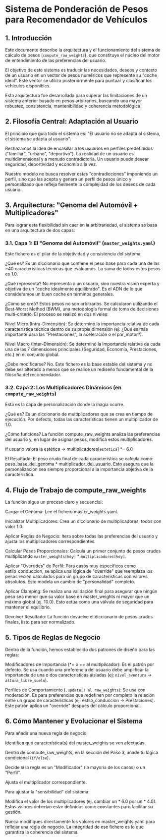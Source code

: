 # Sistema de Ponderación de Pesos para Recomendador de Vehículos

## 1. Introducción

Este documento describe la arquitectura y el funcionamiento del sistema de cálculo de pesos (`compute_raw_weights`), que constituye el núcleo del motor de entendimiento de las preferencias del usuario.

El objetivo de este sistema es traducir las necesidades, deseos y contexto de un usuario en un vector de pesos numéricos que represente su "coche ideal". Este vector se utiliza posteriormente para puntuar y clasificar los vehículos disponibles.

Esta arquitectura fue desarrollada para superar las limitaciones de un sistema anterior basado en pesos arbitrarios, buscando una mayor robustez, consistencia, mantenibilidad y coherencia metodológica.

## 2. Filosofía Central: Adaptación al Usuario

El principio que guía todo el sistema es: "El usuario no se adapta al sistema, el sistema se adapta al usuario".

Rechazamos la idea de encasillar a los usuarios en perfiles predefinidos ("familiar", "urbano", "deportivo"). La realidad de un usuario es multidimensional y a menudo contradictoria. Un usuario puede desear seguridad, deportividad y economía a la vez.

Nuestro modelo no busca resolver estas "contradicciones" imponiendo un perfil, sino que las acepta y genera un perfil de pesos único y personalizado que refleja fielmente la complejidad de los deseos de cada usuario.

## 3. Arquitectura: "Genoma del Automóvil + Multiplicadores"

Para lograr esta flexibilidad sin caer en la arbitrariedad, el sistema se basa en una arquitectura de dos capas:

### 3.1. Capa 1: El "Genoma del Automóvil" (`master_weights.yaml`)

Este fichero es el pilar de la objetividad y consistencia del sistema.

¿Qué es? Es un diccionario que contiene el peso base para cada una de las ~40 características técnicas que evaluamos. La suma de todos estos pesos es 1.0.

¿Qué representa? No representa a un usuario, sino nuestra visión experta y objetiva de un "coche idealmente equilibrado". Es el ADN de lo que consideramos un buen coche en términos generales.

¿Cómo se creó? Estos pesos no son arbitrarios. Se calcularon utilizando el Best-Worst Method (BWM), una metodología formal de toma de decisiones multi-criterio. El proceso se realizó en dos niveles:

Nivel Micro (Intra-Dimensión): Se determinó la importancia relativa de cada característica técnica dentro de su propia dimensión (ej: ¿Qué es más importante para las "Prestaciones", la aceleración o el par_motor?).

Nivel Macro (Inter-Dimensión): Se determinó la importancia relativa de cada una de las 7 dimensiones principales (Seguridad, Economía, Prestaciones, etc.) en el conjunto global.

¿Debe modificarse? No. Este fichero es la base estable del sistema y no debe ser alterado a menos que se realice un rediseño fundamental de la filosofía del recomendador.

### 3.2. Capa 2: Los Multiplicadores Dinámicos (en `compute_raw_weights`)

Esta es la capa de personalización donde la magia ocurre.

¿Qué es? Es un diccionario de multiplicadores que se crea en tiempo de ejecución. Por defecto, todas las características tienen un multiplicador de 1.0.

¿Cómo funciona? La función compute_raw_weights analiza las preferencias del usuario y, en lugar de asignar pesos, modifica estos multiplicadores.

if usuario valora la estética -> multiplicadores[`estetica`] *= 6.0

El Resultado: El peso crudo final de cada característica se calcula como: peso_base_del_genoma * multiplicador_del_usuario. Esto asegura que la personalización sea siempre proporcional a la importancia objetiva de la característica.

## 4. Flujo de Trabajo de compute_raw_weights

La función sigue un proceso claro y secuencial:

Cargar el Genoma: Lee el fichero master_weights.yaml.

Inicializar Multiplicadores: Crea un diccionario de multiplicadores, todos con valor 1.0.

Aplicar Reglas de Negocio: Itera sobre todas las preferencias del usuario y ajusta los multiplicadores correspondientes.

Calcular Pesos Proporcionales: Calcula un primer conjunto de pesos crudos multiplicando `master_weights[key]` * `multiplicadores[key]`.

Aplicar "Overrides" de Perfil: Para casos muy específicos como estilo_conduccion, se aplica una lógica de "override" que reemplaza los pesos recién calculados para un grupo de características con valores absolutos. Esto modela un cambio de "personalidad" completo.

Aplicar Clamping: Se realiza una validación final para asegurar que ningún peso sea menor que su valor base en master_weights ni mayor que un máximo global (ej. 10.0). Esto actúa como una válvula de seguridad para mantener el equilibrio.

Devolver Resultado: La función devuelve el diccionario de pesos crudos finales, listo para ser normalizado.

## 5. Tipos de Reglas de Negocio

Dentro de la función, hemos establecido dos patrones de diseño para las reglas:

Modificadores de Importancia (*= o += al multiplicador): Es el patrón por defecto. Se usa cuando una preferencia del usuario debe amplificar la importancia de una o dos características aisladas (ej: `nivel_aventura` -> `altura_libre_suelo`).

Perfiles de Comportamiento (`.update() al raw_weights`): Se usa con moderación. Es para preferencias que redefinen por completo la relación entre un grupo de características (ej: estilo_conduccion -> Prestaciones). Este patrón aplica un "override" después del cálculo proporcional.

## 6. Cómo Mantener y Evolucionar el Sistema

Para añadir una nueva regla de negocio:

Identifica qué característica(s) del master_weights se ven afectadas.

Dentro de compute_raw_weights, en la sección del Paso 3, añade tu lógica condicional (`if/else`).

Decide si la regla es un "Modificador" (la mayoría de los casos) o un "Perfil".

Ajusta el multiplicador correspondiente.

Para ajustar la "sensibilidad" del sistema:

Modifica el valor de los multiplicadores (ej. cambiar un * 6.0 por un * 4.0). Estos valores deberían estar definidos como constantes para facilitar su gestión.

Nunca modifiques directamente los valores en master_weights.yaml para reflejar una regla de negocio. La integridad de ese fichero es lo que garantiza la coherencia del sistema.